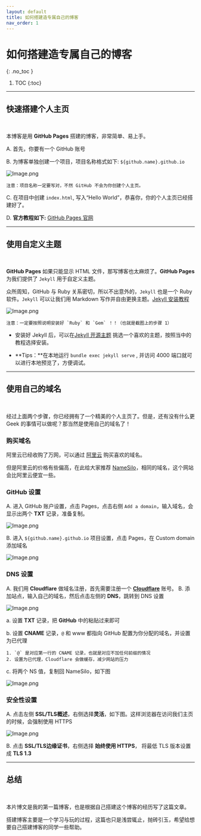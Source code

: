 ```yaml
---
layout: default
title: 如何搭建造专属自己的博客
nav_order: 1
---
```


# 如何搭建造专属自己的博客
{: .no_toc }

1. TOC
{:toc}

---

## 快速搭建个人主页
<br/>

本博客是用 **GitHub Pages** 搭建的博客，非常简单、易上手。

A. 首先，你要有一个 GitHub 账号

B. 为博客单独创建一个项目，项目名称格式如下: `${github.name}.github.io`

![Image.png](https://res.craft.do/user/full/59f30c7a-efda-901e-ba05-a83d5939de7a/doc/9BF509D4-B290-4CD5-A029-D0E74532BD8A/637C0B14-063D-497E-8583-043520DB50F3_2/guhQsIT5iGDapy4WZCmRThIOQA15HTHfCQ3Zly8h3A0z/Image.png)
    
    注意：项目名称一定要写对，不然 GitHub 不会为你创建个人主页。

C. 在项目中创建 `index.html`, 写入“Hello World”，恭喜你，你的个人主页已经搭建好了。

D. **官方教程如下:** [GitHub Pages 官网](https://pages.github.com/)

---

## 使用自定义主题
<br/>

**GitHub Pages** 如果只能显示 HTML 文件，那写博客也太麻烦了。**GitHub Pages** 为我们提供了 `Jekyll` 用于自定义主题。

众所周知，GitHub 与 Ruby 关系密切，所以不出意外的，`Jekyll` 也是一个 Ruby 软件。`Jekyll` 可以让我们用 Markdown 写作并自由更换主题。[Jekyll 安装教程](https://jekyllrb.com/docs/)

![Image.png](https://res.craft.do/user/full/59f30c7a-efda-901e-ba05-a83d5939de7a/doc/9BF509D4-B290-4CD5-A029-D0E74532BD8A/40D3E228-51DB-470F-89A8-677DE6504167_2/LyUs5FaPQxpugTCF0InR5g1VSvDkwL3ENoS3YzdOWK4z/Image.png)

    注意：一定要按照说明安装好 `Ruby` 和 `Gem` ！！（也就是截图上的步骤 1）

- 安装好 Jekyll 后，可以在[Jekyll 开源主题](https://github.com/topics/jekyll-theme) 挑选一个喜欢的主题，按照当中的教程选择安装。

- **Tips：**在本地运行 `bundle exec jekyll serve` , 并访问 4000 端口就可以进行本地预览了，方便调试。

---

## 使用自己的域名
<br />

经过上面两个步骤，你已经拥有了一个精美的个人主页了。但是，还有没有什么更 Geek 的事情可以做呢？那当然是使用自己的域名了！

### 购买域名

阿里云已经收购了万网，可以通过 [阿里云](https://wanwang.aliyun.com/domain/) 购买喜欢的域名。

但是阿里云的价格有些偏高，在此给大家推荐 [NameSilo](https://www.namesilo.com/)，相同的域名，这个网站会比阿里云便宜一些。

### GitHub 设置

A. 进入 GitHub 账户设置，点击 Pages，点击右侧 `Add a domain`，输入域名，会显示出两个 **TXT** 记录，准备复制。

![Image.png](https://res.craft.do/user/full/59f30c7a-efda-901e-ba05-a83d5939de7a/doc/9BF509D4-B290-4CD5-A029-D0E74532BD8A/DE470063-8378-4D10-868B-35C111303165_2/IvBbTNgbN6rAoPH6FXJYUk1AS62y3rGg7kCBQz7gVLgz/Image.png)

B. 进入 `${github.name}.github.io` 项目设置，点击 Pages，在 Custom domain 添加域名

![Image.png](https://res.craft.do/user/full/59f30c7a-efda-901e-ba05-a83d5939de7a/doc/9BF509D4-B290-4CD5-A029-D0E74532BD8A/4AA9CAE0-2CDC-4810-8514-A8CCFD2B0B25_2/equxcs5B0nVjul2ubhTpiKs9v8eGtlCyJozyFD4Bou0z/Image.png)

### DNS 设置

A. 我们用 **Cloudflare** 做域名注册，首先需要注册一个 [**Cloudflare**](https://www.cloudflare.com/zh-cn/) 账号。
B. 添加站点，输入自己的域名，然后点击左侧的 **DNS**，跳转到 DNS 设置

![Image.png](https://res.craft.do/user/full/59f30c7a-efda-901e-ba05-a83d5939de7a/doc/9BF509D4-B290-4CD5-A029-D0E74532BD8A/FD317963-4B8B-4714-A729-6BF7AA264B11_2/6MP4Za7mS124hTSBXqLxNmeJGpzJ86vShLcGd2VcIYkz/Image.png)

a. 设置 **TXT** 记录，把 **GitHub** 中的粘贴过来即可

b. 设置 **CNAME** 记录，`@` 和 www 都指向 GitHub 配置为你分配的域名，并设置为已代理

    1. `@` 是对应第一行的 CNAME 记录，也就是对应不加任何前缀的情况
    2. 设置为已代理，Cloudflare 会做缓存，减少网站的压力

c. 将两个 NS 值，复制回 NameSilo，如下图

![Image.png](https://res.craft.do/user/full/59f30c7a-efda-901e-ba05-a83d5939de7a/doc/9BF509D4-B290-4CD5-A029-D0E74532BD8A/E316453C-B57A-4220-BB07-D2CB8B36F736_2/yF9NXeenj34BoueKalPRyI0HyaTyK64CwQET7gvWu4gz/Image.png)

### 安全性设置

A. 点击左侧 **SSL/TLS概述**，右侧选择**灵活**，如下图。这样浏览器在访问我们主页的时候，会强制使用 HTTPS

![Image.png](https://res.craft.do/user/full/59f30c7a-efda-901e-ba05-a83d5939de7a/doc/9BF509D4-B290-4CD5-A029-D0E74532BD8A/EC5E735A-8753-4794-A341-40A024CA1357_2/KGIkUSthGmcrFyE7r63mSEDyd9vg07iZMVZxae1xOF8z/Image.png)

B. 点击 **SSL/TLS边缘证书**，右侧选择 **始终使用 HTTPS**， 将最低 TLS 版本设置成 **TLS 1.3**

---

## 总结
<br/>

本片博文是我的第一篇博客，也是根据自己搭建这个博客的经历写了这篇文章。

搭建博客主要是一个学习与玩的过程，这篇也只是浅尝辄止，抛砖引玉，希望给想要自己搭建博客的同学一些帮助。

